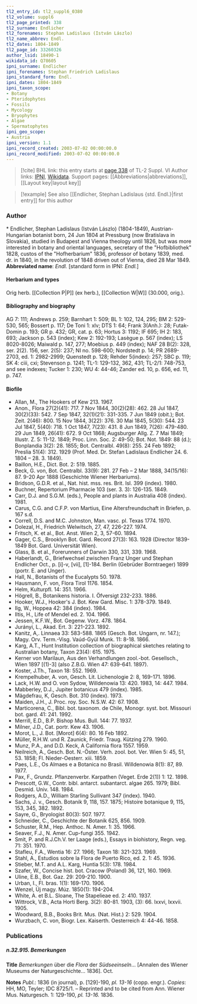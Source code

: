 ```yaml
---
tl2_entry_id: tl2_suppl6_0380
tl2_volume: suppl6
tl2_page_printed: 338
tl2_surname: Endlicher
tl2_forenames: Stephan Ladislaus (István Lászlo)
tl2_name_abbrev: Endl.
tl2_dates: 1804-1849
tl2_page_id: 33260326
author_lsid: 18490-1
wikidata_id: Q78605
ipni_surname: Endlicher
ipni_forenames: Stephan Friedrich Ladislaus
ipni_standard_form: Endl.
ipni_dates: 1804-1849
ipni_taxon_scope: 
- Botany
- Pteridophytes
- Fossils
- Mycology
- Bryophytes
- Algae
- Spermatophytes
ipni_geo_scope: 
- Austria
ipni_version: 1.1
ipni_record_created: 2003-07-02 00:00:00.0
ipni_record_modified: 2003-07-02 00:00:00.0
---
```


> [!cite] BHL link: this entry starts at [page 338](https://www.biodiversitylibrary.org/page/33260326) of TL-2 Suppl. VI
> Author links: [IPNI](https://www.ipni.org/a/18490-1), [Wikidata](https://www.wikidata.org/wiki/Q78605). Support pages: [[Abbreviations|abbreviations]], [[Layout key|layout key]]

> [!example] See also [[Endlicher, Stephan Ladislaus {std. Endl.}|first entry]] for this author

### Author

\* Endlicher, Stephan Ladislaus (István Lászlo) (1804-1849), Austrian-Hungarian botanist born, 24 Jun 1804 at Pressburg (now Bratislava in Slovakia), studied in Budapest and Vienna theology until 1826, but was more interested in botany and oriental languages, secretary of the "Hofbibliothek" 1828, custos of the "Hofherbarium" 1836, professor of botany 1839, med. dr. in 1840, in the revolution of 1848 driven out of Vienna, died 28 Mar 1849. 
**Abbreviated name**: *Endl.* \[standard form in IPNI: *Endl.*\]

#### Herbarium and types

Orig herb. [[Collection P|P]] (ex herb.), [[Collection W|W]] (30.000, orig.).

#### Bibliography and biography

AG 7: 111; Andrews p. 259; Barnhart 1: 509; BL 1: 102, 124, 295; BM 2: 529-530, 565; Bossert p. 117; De Toni 1: xlv; DTS 1: 64; Frank 3(Anh.): 28; Futak-Domin p. 193; GR p. 432; GR, cat. p. 63; Hortus 3: 1192; IF 695; IH 2: 183, 693; Jackson p. 543 (index); Kew 2: 192-193; Lasègue p. 567 (index); LS 8020-8026; Maiwald p. 147, 277; Moebius p. 449 (index); NAF 28 B(2): 328, ser. 2(2). 156, ser. 2(5): 237; NI no. 598-600; Nordstedt p. 14; PR 2689-2703, ed. 1: 2982-2999; Quenstedt p. 128; Rehder 5(index): 257; SBC p. 119; SK 4: ciii, cxi; Stevenson p. 1241; TL-1: 129-132, 362, 431; TL-2/1: 748-753, and see indexes; Tucker 1: 230; WU 4: 44-46; Zander ed. 10, p. 656, ed. 11, p. 747.

#### Biofile

- Allan, M., The Hookers of Kew 213. 1967.
- Anon., Flora 27(2)(41): 717. 7 Nov 1844, 30(2)(28): 462. 28 Jul 1847, 30(2)(33): 542. 7 Sep 1847, 32(1)(21): 331-335. 7 Jun 1849 (obit.); Bot. Zeit. 2(46): 800. 15 Nov 1844, 3(22): 376. 30 Mai 1845, 5(30): 544. 23 Jul 1847, 5(40): 718. 1 Oct 1847, 7(23): 431. 8 Jun 1849, 7(26): 479-480. 29 Jun 1849, 26(41): 672. 9 Oct 1868; Augsburger Allg. Z. 7 Mai 1849; Illustr. Z. 5: 11-12. 1849; Proc. Linn. Soc. 2: 49-50; Bot. Not. 1849: 88 (d.); Bonplandia 3(2): 28. 1855; Bot. Centralbl. 49(8): 255. 24 Feb 1892; Preslia 51(4): 312. 1929 (Prof. Med. Dr. Stefan Ladislaus Endlicher 24. 6. 1804 – 28. 3. 1849).
- Baillon, H.E., Dict. Bot. 2: 519. 1885.
- Beck, G. von, Bot. Centralbl. 33(9): 281. 27 Feb – 2 Mar 1888, 34(15/16): 87. 9-20 Apr 1888 (Geschichte Wiener Herbariums).
- Bridson, G.D.R. et al., Nat. hist. mss. res. Brit. Isl. 399 (index). 1980.
- Buchner, Repertorium Pharmacie 103 (ser. 3. 3): 126-135. 1849.
- Carr, D.J. and S.G.M. (eds.), People and plants in Australia 408 (index). 1981.
- Carus, C.G. and C.F.P. von Martius, Eine Altersfreundschaft in Briefen, p. 167 s.d.
- Correll, D.S. and M.C. Johnston, Man. vasc. pl. Texas 1774. 1970.
- Dolezal, H., Friedrich Welwitsch, 27, 47, 226-227. 1974.
- Fritsch, K. et al., Bot. Anst. Wien 2, 3, 57-60. 1894.
- Gager, C.S., Brooklyn Bot. Gard. Record 27(3): 163. 1928 (Director 1839-1849 Bot. Gard. Universität Wien).
- Glass, B. et al., Forerunners of Darwin 330, 331, 339. 1968.
- Haberlandt, G., Briefwechsel zwischen Franz Unger und Stephan Endlicher Oct., p. \[i\]-v, \[vii\], \[1\]-184. Berlin (Gebrüder Borntraeger) 1899 (portr. E. and Unger).
- Hall, N., Botanists of the Eucalypts 50. 1978.
- Hausmann, F. von, Flora Tirol 1176. 1854.
- Helm, Kulturpfl. 14: 351. 1966.
- Högrell, B., Botanikens historia. I. Öfversigt 232-233. 1886.
- Hooker, W.J., Hooker's J. Bot. Kew Gard. Misc. 1: 378-379. 1849.
- Ilg, W., Hoppea 42: 384 (index). 1984.
- Iltis, H., Life of Mendel ed. 2. 104. 1966.
- Jessen, K.F.W., Bot. Gegenw. Vorz. 478. 1864.
- Jurányi, L., Akad. Ert. 3: 221-223. 1892.
- Kanitz, A,. Linnaea 33: 583-588. 1865 (Gesch. Bot. Ungarn, nr. 147.); Magy. Orv. Term.-Visg. Vaúd-Gyül Munk. 11: 8-18. 1866.
- Karg, A.T., Hunt Institution collection of biographical sketches relating to Australian botany, Taxon 23(4): 615. 1975.
- Kerner von Marilaun, Aus den Verhandlungen zool.-bot. Gesellsch., Wien 1897 \[(1)-3\] (also Z.B.G. Wien 47: 639-641. 1897).
- Koster, J.Th., Taxon 18: 552. 1969.
- Krempelhuber, A. von, Gesch. Lit. Lichenologie 2: 8, 169-171. 1896.
- Lack, H.W. and O. von Sydow, Willdenowia 13: 420. 1983, 14: 447. 1984.
- Mabberley, D.J., Jupiter botanicus 479 (index). 1985.
- Mägdefrau, K, Gesch. Bot. 310 (index). 1973.
- Maiden, J.H., J. Proc. roy. Soc. N.S.W. 42: 67. 1908.
- Marticorena, C., Bibl. bot. taxonom. de Chile, Monogr. syst. bot. Missouri bot. gard. 41: 241. 1992.
- Merrill, E.D., B.P. Bishop Mus. Bull. 144: 77. 1937.
- Milner, J.D., Cat. portr. Kew 43. 1906.
- Morot, L., J. Bot. \[Morot\] 6(4): 80. 16 Feb 1892.
- Müller, R.H.W. und R. Zaunick, Friedr. Traug. Kützing 279. 1960.
- Munz, P.A., and D.D. Keck, A California flora 1557. 1959.
- Neilreich, A., Gesch. Bot. N.-Öster. Verh. zool. bot. Ver. Wien 5: 45, 51, 53. 1858; Fl. Nieder-Oesterr. xiii. 1859.
- Paes, L.E., Os Almaes e a Botanica no Brasil. Willdenowia 8(1): 87, 89. 1977.
- Pax, F., Grundz. Pflanzenverbr. Karpathen (Veget. Erde 2(1)) 1: 12. 1898.
- Prescott, G.W., Contr. bibl. antarct. subantarct. algae 265. 1979; Bibl. Desmid. Univ. 148. 1984.
- Rodgers, A.D., William Starling Sullivant 347 (index). 1940.
- Sachs, J. v., Gesch. Botanik 9, 118, 157. 1875; Histoire botanique 9, 115, 153, 345, 382. 1892.
- Sayre, G., Bryologist 80(3): 507. 1977.
- Schneider, C., Geschichte der Botanik 625, 856. 1909.
- Schuster, R.M., Hep. Anthoc. N. Amer. 1: 35. 1966.
- Seaver, F.J., N. Amer. Cup-fungi 355. 1942.
- Smit, P. and R.J.Ch.V. ter Laage (eds.), Essays in biohistory, Regn. veg. 71: 351. 1970.
- Stafleu, F.A., Wentia 16: 27. 1966; Taxon 18: 321-323. 1969.
- Stahl, A., Estudios sobre la Flora de Puerto Rico, ed. 2. 1: 45. 1936.
- Stieber, M.T. and A.L. Karg, Huntia 5(3): 178. 1984.
- Szafer, W., Concise hist. bot. Cracow (Poland) 36, 121, 160. 1969.
- Uline, E.B., Bot. Gaz. 29: 209-210. 1900.
- Urban, I., Fl. bras. 1(1): 169-170. 1906.
- Wenzel, Új magy. Múz. 1850(1): 194-204.
- White, A. et B.L. Sloane, The Stapelieae ed. 2: 410. 1937.
- Wittrock, V.B., Acta Horti Berg. 3(2): 80-81. 1903, (3): 66. lxxvi, lxxvii. 1905.
- Woodward, B.B., Books Brit. Mus. (Nat. Hist.) 2: 529. 1904.
- Wurzbach, C. von, Biogr. Lex. Kaiserth. Oesterreich 4: 44-46. 1858.

### Publications

##### n.32.915. Bemerkungen

**Title**
*Bemerkungen* über die *Flora* der *Südseeinseln*... \[Annalen des Wiener Museums der Naturgeschichte... 1836\]. Oct.

**Notes**
*Publ*.: 1836 (in journal), p. \[129\]-190, *pl. 13-16* (copp. engr.). *Copies*: HH, MO, Teyler; IDC 8725/1. – Reprinted and to be cited from Ann. Wiener Mus. Naturgesch. 1: 129-190, *pl. 13-16.* 1836.

